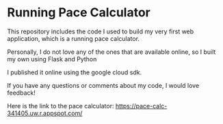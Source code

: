 # Running Pace Calculator

This repository includes the code I used to build my very first web application, which is a running pace calculator. 

Personally, I do not love any of the ones that are available online, so I built my own using Flask and Python

I published it online using the google cloud sdk. 

If you have any questions or comments about my code, I would love feedback!

Here is the link to the pace calculator: https://pace-calc-341405.uw.r.appspot.com/
